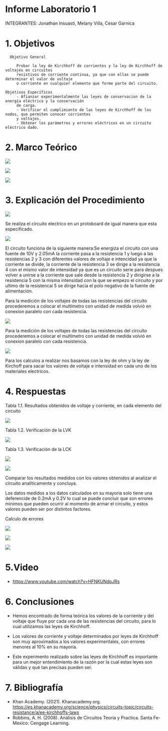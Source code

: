 # Informe Laboratorio 1

INTEGRANTES: Jonathan Insuasti, Melany Villa, Cesar Garnica

# 1. Objetivos

      Objetivo General
     
         Probar la ley de Kirchhoff de corrientes y la ley de Kirchhoff de voltajes en circuitos 
         resistivos de corriente continua, ya que con ellas se puede determinar el valor de voltaje
         o corriente en cualquier elemento que forme parte del circuito.    
    
    Objetivos Específicos
         - Afianzar experimentalmente las leyes de conservacion de la energía eléctrica y la conservación
         de carga.
         - Verificar el cumplimiento de las leyes de Kirchhoff de los nodos, que permiten conocer corrientes 
         y voltajes. 
         - Obtener los parámetros y errores eléctricos en un circuito eléctrico dado.
    

          
# 2. Marco Teórico

![](https://github.com/mjvilla1/ImagenesLab1/blob/main/mapa%20laboratorio%201.PNG)

![](https://github.com/mjvilla1/ImagenesLab1/blob/main/Cuadro%20voltaje.PNG)


![](https://github.com/mjvilla1/ImagenesLab1/blob/main/Materiales.PNG)

# 3. Explicación del Procedimiento

![](https://github.com/mjvilla1/ImagenesLab1/blob/main/Circuito%20laboratorio%201.jpeg)

Se realiza el circuito electrico en un protoboard de igual manera que esta especificado.

![](https://github.com/mjvilla1/ImagenesLab1/blob/main/Circuito%20armado.jpeg)

El circuito funciona de la siguiente manera:Se energiza el circuito con una fuente de 10V y 2.05mA la corriente pasa a la resistencia 1 y luego a las resistencias 2 y 3 con diferentes valores de voltaje e intencidad  ya que la corriente se divide, la corriente de la resistencia 3 se dirige a la resistencia 4 con el mismo valor de intensidad ya que es un circuito serie para despues volver a unirse a la corriente que sale desde la resistencia 2 y dirigirse a la resistencia 5 con la misma intensidad con la que se empezo el circuito y por ultimo de la resistencai 5 se dirige hacia el polo negativo de la fuente de alimentación.

Para la medición de los voltajes de todas las resistencias del circuito procederemos a colocar el multímetro con unidad de medida volvió en conexion paralelo con cada resistencia.

![](https://github.com/mjvilla1/ImagenesLab1/blob/main/Medicion%20de%20voltaje.jpeg)

Para la medición de los voltajes de todas las resistencias del circuito procederemos a colocar el multímetro con unidad de medida volvió en conexion paralelo con cada resistencia.

![](https://github.com/mjvilla1/ImagenesLab1/blob/main/Medicion%20de%20amperaje.jpeg)

Para los calculos a realizar nos basamos con la ley de ohm y la ley de Kirchoff para sacar los valores de voltaje e intensidad en cada uno de los materiales electricos.

# 4. Respuestas

Tabla 1.1. Resultados obtenidos de voltaje y corriente, en cada elemento del circuito

![](https://github.com/mjvilla1/ImagenesLab1/blob/main/Tabla%20%231.PNG)

Tabla 1.2. Verificación de la LVK

![](https://github.com/mjvilla1/ImagenesLab1/blob/main/Verificaci%C3%B3n%20LVK.PNG)

Tabla 1.3. Verificación de la LCK

![](https://github.com/mjvilla1/ImagenesLab1/blob/main/%23%20de%20Nodos.PNG)

![](https://github.com/mjvilla1/ImagenesLab1/blob/main/Table%201.3.jpeg)

Comparar los resultados medidos con los valores obtenidos al analizar el circuito analíticamente y concluya.

Los datos medidos a los datos calculados en su mayoria solo tiene una deferencide de 0.2mA y 0.2V lo cual se puede concluir que son errores minimos que pueden ocurrir al momento de armar el circuito, y estos valores pueden ser por distintos factores.

Calculo de errores

![](https://github.com/mjvilla1/ImagenesLab1/blob/main/Calculo%20error%20fromula.jpeg)

![](https://github.com/mjvilla1/ImagenesLab1/blob/main/Calculo%20error%20de%20voltaje.jpeg)

![](https://github.com/mjvilla1/ImagenesLab1/blob/main/Calculo%20de%20error.PNG)

# 5.Video 

- https://www.youtube.com/watch?v=HFNKUNdoJRs

# 6. Conclusiones 

- Hemos encontrado de forma teórica los valores de la corriente y del voltaje que fluye por
cada una de las resistencias del circuito, para lo cual utilizamos las leyes de Kirchhoff.

- Los valores de corriente y voltaje determinados por leyes de Kirchhoff son muy aproximados 
a los valores experimentales, con errores menores al 10% en su mayoría.

- Este experimento realizado sobre las leyes de Kirchhoff es importante para un mejor entendimiento
de la razón por la cual estas leyes son válidas y qué tan precisas pueden ser. 

# 7. Bibliografía

- Khan Academy. (2021). Khanacademy.org. https://es.khanacademy.org/science/physics/circuits-topic/circuits-resistance/a/ee-kirchhoffs-laws
- Robbins, A. H. (2008). Análisis de Circuitos Teoria y Practica. Santa Fe-Mexico: Cengage Learning.
